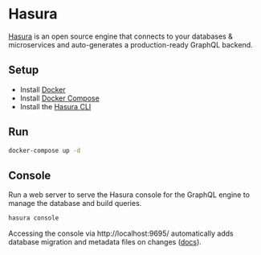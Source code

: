 # Hasura

[Hasura](https://hasura.io/) is an open source engine that connects to your databases & microservices and auto-generates a production-ready GraphQL backend.

## Setup

- Install [Docker](https://docs.docker.com/install/)
- Install [Docker Compose](https://docs.docker.com/compose/install/)
- Install the [Hasura CLI](https://hasura.io/docs/1.0/graphql/manual/hasura-cli/install-hasura-cli.html)

## Run

```bash
docker-compose up -d
```

## Console

Run a web server to serve the Hasura console for the GraphQL engine to manage the database and build queries.

```bash
hasura console
```

Accessing the console via http://localhost:9695/ automatically adds database migration and metadata files on changes ([docs](https://hasura.io/docs/1.0/graphql/manual/migrations/index.html#how-is-hasura-state-managed)).
